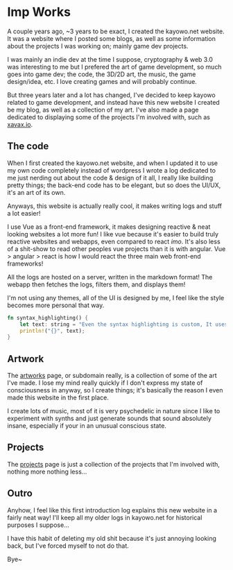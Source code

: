 # Imp Works
A couple years ago, ~3 years to be exact, I created the kayowo.net website. It was a website where I posted some blogs, as well as some information about the projects I was working on; mainly game dev projects.

I was mainly an indie dev at the time I suppose, cryptography & web 3.0 was interesting to me but I prefered the art of game development, so much goes into game dev; the code, the 3D/2D art, the music, the game design/idea, etc. I love creating games and will probably continue.

But three years later and a lot has changed, I've decided to keep kayowo related to game development, and instead have this new website I created be my blog, as well as a collection of my art. I've also made a page dedicated to displaying some of the projects I'm involved with, such as [xavax.io](https://xavax.io).

## The code
When I first created the kayowo.net website, and when I updated it to use my own code completely instead of wordpress I wrote a log dedicated to me just nerding out about the code & design of it all, I really like building pretty things; the back-end code has to be elegant, but so does the UI/UX, it's an art of its own.

Anyways, this website is actually really cool, it makes writing logs and stuff a lot easier!

I use Vue as a front-end framework, it makes designing reactive & neat looking websites a lot more fun! I like vue because it's easier to build truly reactive websites and webapps, even compared to react *imo*. It's also less of a shit-show to read other peoples vue projects than it is with angular. Vue > angular > react is how I would react the three main web front-end frameworks!

All the logs are hosted on a server, written in the markdown format! The webapp then fetches the logs, filters them, and displays them!

I'm not using any themes, all of the UI is designed by me, I feel like the style becomes more personal that way.

```rust
fn syntax_highlighting() {
    let text: string = "Even the syntax highlighting is custom, It uses the same color pallete that I like to use with code editors..."
    println!("{}", text);
}
```

## Artwork
The [artworks](artworks.imp.works) page, or subdomain really, is a collection of some of the art I've made. I lose my mind really quickly if I don't express my state of consciousness in anyway, so I create things; it's basically the reason I even made this website in the first place.

I create lots of music, most of it is very psychedelic in nature since I like to experiment with synths and just generate sounds that sound absolutely insane, especially if your in an unusual conscious state.

## Projects
The [projects](projects.imp.works) page is just a collection of the projects that I'm involved with, nothing more nothing less...

## Outro
Anyhow, I feel like this first introduction log explains this new website in a fairly neat way! I'll keep all my older logs in kayowo.net for historical purposes I suppose...

I have this habit of deleting my old shit because it's just annoying looking back, but I've forced myself to not do that.

Bye~


